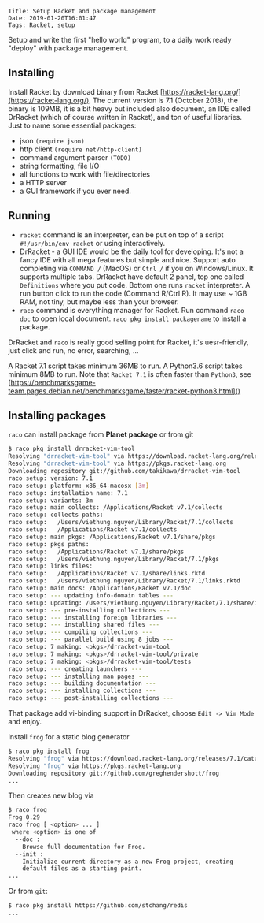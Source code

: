     Title: Setup Racket and package management
    Date: 2019-01-20T16:01:47
    Tags: Racket, setup

Setup and write the first "hello world" program, to a daily work ready "deploy" with package management.

<!-- more -->

## Installing
Install Racket by download binary from Racket [https://racket-lang.org/](https://racket-lang.org/).
The current version is 7.1 (October 2018), the binary is 109MB, it is a bit
heavy but included also document, an IDE called DrRacket (which of course written
in Racket), and ton of useful libraries. Just to name some essential packages:

- json  `(require json)`
- http client `(require net/http-client)`
- command argument parser `(TODO)`
- string formatting, file I/O
- all functions to work with file/directories
- a HTTP server
- a GUI framework if you ever need.

## Running
- `racket` command is an interpreter, can be put on top of a script
`#!/usr/bin/env racket` or using interactively.
- DrRacket - a GUI IDE would be the daily tool for developing. It's not a fancy
IDE with all mega features but simple and nice. Support auto completing via
`COMMAND /` (MacOS) or `Ctrl /` if you on Windows/Linux. It supports multiple
tabs. DrRacket have default 2 panel, top one called `Definitions` where you put
code. Bottom one runs `racket` interpreter. A run button click to run the
code (Command R/Ctrl R). It may use ~ 1GB RAM, not tiny, but maybe less than
your browser.
- `raco` command is everything manager for Racket. Run command `raco doc` to
open local document. `raco pkg install packagename` to install a package.

DrRacket and `raco` is really good selling point for Racket, it's uesr-friendly,
just click and run, no error, searching, ...

A Racket 7.1 script takes minimum 36MB to run. A Python3.6 script takes minimum
8MB to run. Note that `Racket 7.1` is often faster than `Python3`, see
[https://benchmarksgame-team.pages.debian.net/benchmarksgame/faster/racket-python3.html]()

## Installing packages

`raco` can install package from **Planet package** or from git

```sh
$ raco pkg install drracket-vim-tool
Resolving "drracket-vim-tool" via https://download.racket-lang.org/releases/7.1/catalog/
Resolving "drracket-vim-tool" via https://pkgs.racket-lang.org
Downloading repository git://github.com/takikawa/drracket-vim-tool
raco setup: version: 7.1
raco setup: platform: x86_64-macosx [3m]
raco setup: installation name: 7.1
raco setup: variants: 3m
raco setup: main collects: /Applications/Racket v7.1/collects
raco setup: collects paths:
raco setup:   /Users/viethung.nguyen/Library/Racket/7.1/collects
raco setup:   /Applications/Racket v7.1/collects
raco setup: main pkgs: /Applications/Racket v7.1/share/pkgs
raco setup: pkgs paths:
raco setup:   /Applications/Racket v7.1/share/pkgs
raco setup:   /Users/viethung.nguyen/Library/Racket/7.1/pkgs
raco setup: links files:
raco setup:   /Applications/Racket v7.1/share/links.rktd
raco setup:   /Users/viethung.nguyen/Library/Racket/7.1/links.rktd
raco setup: main docs: /Applications/Racket v7.1/doc
raco setup: --- updating info-domain tables ---
raco setup: updating: /Users/viethung.nguyen/Library/Racket/7.1/share/info-cache.rktd
raco setup: --- pre-installing collections ---
raco setup: --- installing foreign libraries ---
raco setup: --- installing shared files ---
raco setup: --- compiling collections ---
raco setup: --- parallel build using 8 jobs ---
raco setup: 7 making: <pkgs>/drracket-vim-tool
raco setup: 7 making: <pkgs>/drracket-vim-tool/private
raco setup: 7 making: <pkgs>/drracket-vim-tool/tests
raco setup: --- creating launchers ---
raco setup: --- installing man pages ---
raco setup: --- building documentation ---
raco setup: --- installing collections ---
raco setup: --- post-installing collections ---
```

That package add vi-binding support in DrRacket, choose `Edit -> Vim Mode`
and enjoy.

Install `frog` for a static blog generator

```sh
$ raco pkg install frog
Resolving "frog" via https://download.racket-lang.org/releases/7.1/catalog/
Resolving "frog" via https://pkgs.racket-lang.org
Downloading repository git://github.com/greghendershott/frog
...
```

Then creates new blog via

```sh
$ raco frog
Frog 0.29
raco frog [ <option> ... ]
 where <option> is one of
  --doc :
    Browse full documentation for Frog.
  --init :
    Initialize current directory as a new Frog project, creating
    default files as a starting point.
...
```

Or from `git`:

```sh
$ raco pkg install https://github.com/stchang/redis
...
```
